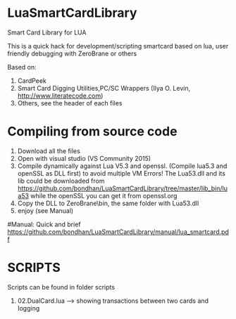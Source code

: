 # LuaSmartCardLibrary
Smart Card Library for LUA

This is a quick hack for development/scripting smartcard based on lua, user friendly debugging with ZeroBrane or others

Based on:
1. CardPeek
2. Smart Card Digging Utilities,PC/SC Wrappers (Ilya O. Levin, http://www.literatecode.com)
3. Others, see the header of each files

# Compiling from source code
1. Download all the files
2. Open with visual studio (VS Community 2015)
3. Compile dynamically against Lua V5.3 and openssl. (Compile lua5.3 and openSSL as DLL first) to avoid multiple VM Errors! The Lua53.dll and its lib could be downloaded from https://github.com/bondhan/LuaSmartCardLibrary/tree/master/lib_bin/lua53 while the openSSL you can get it from openssl.org
4. Copy the DLL to ZeroBrane\bin, the same folder with Lua53.dll
5. enjoy (see Manual)

#Manual: Quick and brief https://github.com/bondhan/LuaSmartCardLibrary/manual/lua_smartcard.pdf

# SCRIPTS
Scripts can be found in folder scripts
1. 02.DualCard.lua --> showing transactions between two cards and logging